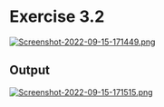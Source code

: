 # Exercise 3.2
[![Screenshot-2022-09-15-171449.png](https://i.postimg.cc/9f1Xq50q/Screenshot-2022-09-15-171449.png)](https://postimg.cc/R36xjYcM)

## Output
[![Screenshot-2022-09-15-171515.png](https://i.postimg.cc/g0GkJkzW/Screenshot-2022-09-15-171515.png)](https://postimg.cc/xXFSpQNx)